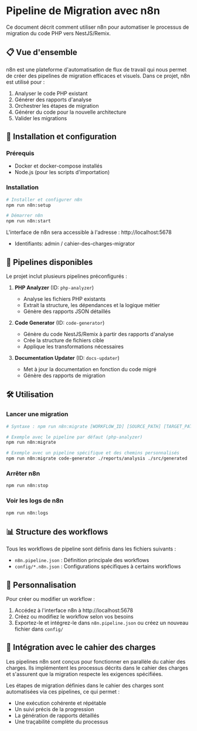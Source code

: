 # Pipeline de Migration avec n8n

Ce document décrit comment utiliser n8n pour automatiser le processus de migration du code PHP vers NestJS/Remix.

## 📋 Vue d'ensemble

n8n est une plateforme d'automatisation de flux de travail qui nous permet de créer des pipelines de migration efficaces et visuels. Dans ce projet, n8n est utilisé pour :

1. Analyser le code PHP existant
2. Générer des rapports d'analyse
3. Orchestrer les étapes de migration
4. Générer du code pour la nouvelle architecture
5. Valider les migrations

## 🚀 Installation et configuration

### Prérequis

- Docker et docker-compose installés
- Node.js (pour les scripts d'importation)

### Installation

```bash
# Installer et configurer n8n
npm run n8n:setup

# Démarrer n8n
npm run n8n:start
```

L'interface de n8n sera accessible à l'adresse : http://localhost:5678
- Identifiants: admin / cahier-des-charges-migrator

## 🔄 Pipelines disponibles

Le projet inclut plusieurs pipelines préconfigurés :

1. **PHP Analyzer** (ID: `php-analyzer`)
   - Analyse les fichiers PHP existants
   - Extrait la structure, les dépendances et la logique métier
   - Génère des rapports JSON détaillés

2. **Code Generator** (ID: `code-generator`)
   - Génère du code NestJS/Remix à partir des rapports d'analyse
   - Crée la structure de fichiers cible
   - Applique les transformations nécessaires

3. **Documentation Updater** (ID: `docs-updater`)
   - Met à jour la documentation en fonction du code migré
   - Génère des rapports de migration

## 🛠️ Utilisation

### Lancer une migration

```bash
# Syntaxe : npm run n8n:migrate [WORKFLOW_ID] [SOURCE_PATH] [TARGET_PATH]

# Exemple avec le pipeline par défaut (php-analyzer)
npm run n8n:migrate

# Exemple avec un pipeline spécifique et des chemins personnalisés
npm run n8n:migrate code-generator ./reports/analysis ./src/generated
```

### Arrêter n8n

```bash
npm run n8n:stop
```

### Voir les logs de n8n

```bash
npm run n8n:logs
```

## 📊 Structure des workflows

Tous les workflows de pipeline sont définis dans les fichiers suivants :

- `n8n.pipeline.json` : Définition principale des workflows
- `config/*.n8n.json` : Configurations spécifiques à certains workflows

## 🔧 Personnalisation

Pour créer ou modifier un workflow :

1. Accédez à l'interface n8n à http://localhost:5678
2. Créez ou modifiez le workflow selon vos besoins
3. Exportez-le et intégrez-le dans `n8n.pipeline.json` ou créez un nouveau fichier dans `config/`

## 🔄 Intégration avec le cahier des charges

Les pipelines n8n sont conçus pour fonctionner en parallèle du cahier des charges. Ils implémentent les processus décrits dans le cahier des charges et s'assurent que la migration respecte les exigences spécifiées.

Les étapes de migration définies dans le cahier des charges sont automatisées via ces pipelines, ce qui permet :
- Une exécution cohérente et répétable
- Un suivi précis de la progression
- La génération de rapports détaillés
- Une traçabilité complète du processus

